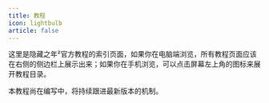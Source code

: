 ```yaml
---
title: 教程
icon: lightbulb
article: false
---
```

这里是隐藏之年²官方教程的索引页面，如果你在电脑端浏览，所有教程页面应该在右侧的侧边栏上展示出来；如果你在手机浏览，可以点击屏幕左上角的<HopeIcon icon="bars" />图标来展开教程目录。

本教程尚在编写中，将持续跟进最新版本的机制。
